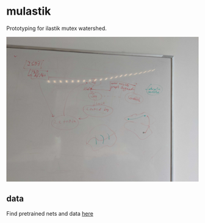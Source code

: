# mulastik

Prototyping for ilastik mutex watershed.

![scheme](https://github.com/constantinpape/mulastik/blob/master/mutex-ilastik.jpg "Workflow scheme")

## data

Find pretrained nets and data [here](https://oc.embl.de/index.php/s/yoBbHp7n2PAMrXm)
